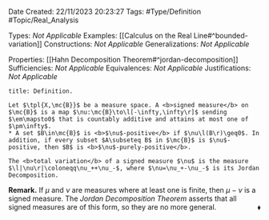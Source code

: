 <div class="topSpace"></div>

Date Created: 22/11/2023 20:23:27
Tags: #Type/Definition #Topic/Real_Analysis

Types: <i>Not Applicable</i>
Examples: [[Calculus on the Real Line#^bounded-variation]]
Constructions: <i>Not Applicable</i>
Generalizations: <i>Not Applicable</i>

Properties: [[Hahn Decomposition Theorem#^jordan-decomposition]]
Sufficiencies: <i>Not Applicable</i>
Equivalences: <i>Not Applicable</i>
Justifications: <i>Not Applicable</i>

``` ad-Definition
title: Definition.

Let $\tpl{X,\mc{B}}$ be a measure space. A <b>signed measure</b> on $\mc{B}$ is a map $\nu:\mc{B}\to\l[-\infty,\infty\r]$ sending $\em\mapsto0$ that is countably additive and attains at most one of $\pm\infty$.
* A set $B\in\mc{B}$ is <b>$\nu$-positive</b> if $\nu\l(B\r)\geq0$. In addition, if every subset $A\subseteq B$ in $\mc{B}$ is $\nu$-positive, then $B$ is <b>$\nu$-purely-positive</b>.

The <b>total variation</b> of a signed measure $\nu$ is the measure $\l|\nu\r|\coloneqq\nu_++\nu_-$, where $\nu=\nu_+-\nu_-$ is its Jordan Decomposition.

```

<b>Remark.</b> If $\mu$ and $\nu$ are measures where at least one is finite, then $\mu-\nu$ is a signed measure. The <i>Jordan Decomposition Theorem</i> asserts that all signed measures are of this form, so they are no more general.<span style="float:right;">$\blacklozenge$</span>
